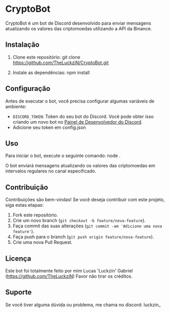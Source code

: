 # CryptoBot

CryptoBot é um bot de Discord desenvolvido para enviar mensagens atualizando os valores das criptomoedas utilizando a API da Binance.

## Instalação

1. Clone este repositório:
git clone https://github.com/TheLuckziN/CryptoBot.git

2. Instale as dependências:
npm install


## Configuração

Antes de executar o bot, você precisa configurar algumas variáveis de ambiente:

- `DISCORD_TOKEN`: Token do seu bot do Discord. Você pode obter isso criando um novo bot no [Painel de Desenvolvedor do Discord](https://discord.com/developers/applications).
- Adicione seu token em config.json

## Uso

Para iniciar o bot, execute o seguinte comando:
node .


O bot enviará mensagens atualizando os valores das criptomoedas em intervalos regulares no canal especificado.

## Contribuição

Contribuições são bem-vindas! Se você deseja contribuir com este projeto, siga estas etapas:

1. Fork este repositório.
2. Crie um novo branch (`git checkout -b feature/nova-feature`).
3. Faça commit das suas alterações (`git commit -am 'Adicione uma nova feature'`).
4. Faça push para o branch (`git push origin feature/nova-feature`).
5. Crie uma nova Pull Request.

## Licença

Este bot foi totalmente feito por mim Lucas 'Luckzin' Gabriel (https://github.com/TheLuckziN) Favor não tirar os créditos.

## Suporte

Se você tiver alguma dúvida ou problema, me chama no discord: luckzin_
